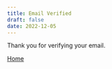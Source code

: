 ```yaml
---
title: Email Verified
draft: false
date: 2022-12-05
---
```



Thank you for verifying your email.

<a href="https://handex.io">Home</a>